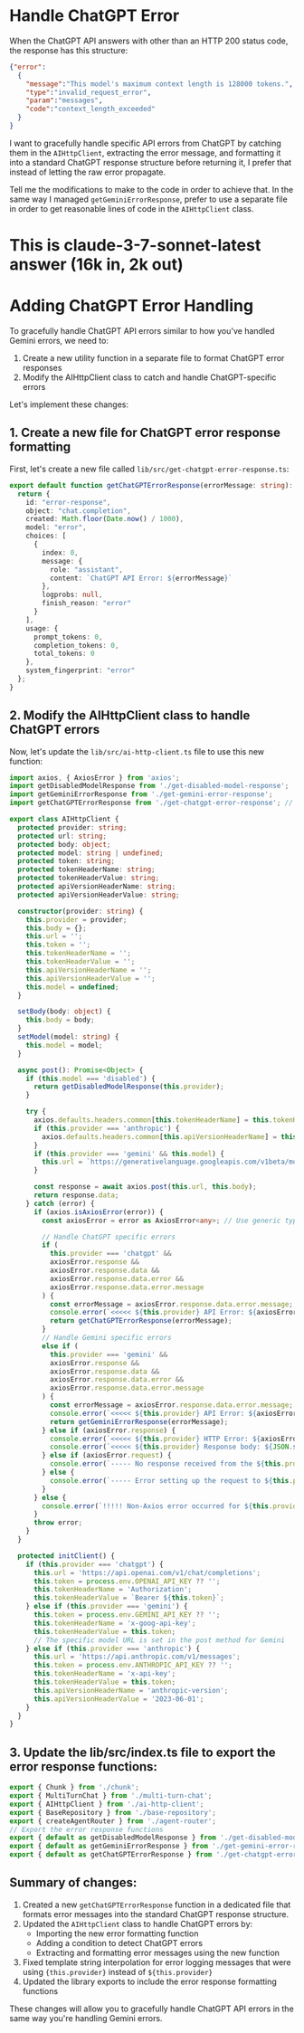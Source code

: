 # Handle ChatGPT Error

When the ChatGPT API answers with other than an HTTP 200 status code, the response has this structure:

```json
{"error":
  {
    "message":"This model's maximum context length is 128000 tokens.",
    "type":"invalid_request_error",
    "param":"messages",
    "code":"context_length_exceeded"
  }
}
```

I want to gracefully handle specific API errors from ChatGPT by catching them in the `AIHttpClient`, 
extracting the error message, and formatting it into a standard ChatGPT response structure before returning it, 
I prefer that instead of letting the raw error propagate.

Tell me the modifications to make to the code in order to achieve that.
In the same way I managed `getGeminiErrorResponse`, prefer to use a separate file in order to get reasonable lines of code in the `AIHttpClient` class.




# This is claude-3-7-sonnet-latest answer (16k in, 2k out)

# Adding ChatGPT Error Handling

To gracefully handle ChatGPT API errors similar to how you've handled Gemini errors, we need to:

1. Create a new utility function in a separate file to format ChatGPT error responses
2. Modify the AIHttpClient class to catch and handle ChatGPT-specific errors

Let's implement these changes:

## 1. Create a new file for ChatGPT error response formatting

First, let's create a new file called `lib/src/get-chatgpt-error-response.ts`:

```typescript
export default function getChatGPTErrorResponse(errorMessage: string): object {
  return {
    id: "error-response",
    object: "chat.completion",
    created: Math.floor(Date.now() / 1000),
    model: "error",
    choices: [
      {
        index: 0,
        message: {
          role: "assistant",
          content: `ChatGPT API Error: ${errorMessage}`
        },
        logprobs: null,
        finish_reason: "error"
      }
    ],
    usage: {
      prompt_tokens: 0,
      completion_tokens: 0,
      total_tokens: 0
    },
    system_fingerprint: "error"
  };
}
```

## 2. Modify the AIHttpClient class to handle ChatGPT errors

Now, let's update the `lib/src/ai-http-client.ts` file to use this new function:

```typescript
import axios, { AxiosError } from 'axios';
import getDisabledModelResponse from './get-disabled-model-response';
import getGeminiErrorResponse from './get-gemini-error-response';
import getChatGPTErrorResponse from './get-chatgpt-error-response'; // Add this line

export class AIHttpClient {
  protected provider: string;
  protected url: string;
  protected body: object;
  protected model: string | undefined;
  protected token: string;
  protected tokenHeaderName: string;
  protected tokenHeaderValue: string;
  protected apiVersionHeaderName: string;
  protected apiVersionHeaderValue: string;

  constructor(provider: string) {
    this.provider = provider;
    this.body = {};
    this.url = '';
    this.token = '';
    this.tokenHeaderName = '';
    this.tokenHeaderValue = '';
    this.apiVersionHeaderName = '';
    this.apiVersionHeaderValue = '';
    this.model = undefined;
  }

  setBody(body: object) {
    this.body = body;
  }
  setModel(model: string) {
    this.model = model;
  }

  async post(): Promise<Object> {
    if (this.model === 'disabled') {
      return getDisabledModelResponse(this.provider);
    }

    try {
      axios.defaults.headers.common[this.tokenHeaderName] = this.tokenHeaderValue;
      if (this.provider === 'anthropic') {
        axios.defaults.headers.common[this.apiVersionHeaderName] = this.apiVersionHeaderValue;
      }
      if (this.provider === 'gemini' && this.model) {
        this.url = `https://generativelanguage.googleapis.com/v1beta/models/${this.model}:generateContent`;
      }

      const response = await axios.post(this.url, this.body);
      return response.data;
    } catch (error) {
      if (axios.isAxiosError(error)) {
        const axiosError = error as AxiosError<any>; // Use generic type for data initially

        // Handle ChatGPT specific errors
        if (
          this.provider === 'chatgpt' &&
          axiosError.response &&
          axiosError.response.data &&
          axiosError.response.data.error &&
          axiosError.response.data.error.message
        ) {
          const errorMessage = axiosError.response.data.error.message;
          console.error(`<<<<< ${this.provider} API Error: ${axiosError.response.status} - ${errorMessage}`); // Fixed the string interpolation
          return getChatGPTErrorResponse(errorMessage);
        }
        // Handle Gemini specific errors
        else if (
          this.provider === 'gemini' &&
          axiosError.response &&
          axiosError.response.data &&
          axiosError.response.data.error &&
          axiosError.response.data.error.message
        ) {
          const errorMessage = axiosError.response.data.error.message;
          console.error(`<<<<< ${this.provider} API Error: ${axiosError.response.status} - ${errorMessage}`); // Fixed the string interpolation
          return getGeminiErrorResponse(errorMessage);
        } else if (axiosError.response) {
          console.error(`<<<<< ${this.provider} HTTP Error: ${axiosError.response.status} ${axiosError.response.statusText}`); // Fixed the string interpolation
          console.error(`<<<<< ${this.provider} Response body: ${JSON.stringify(axiosError.response.data)}`); // Fixed the string interpolation
        } else if (axiosError.request) {
          console.error(`----- No response received from the ${this.provider} server`); // Fixed the string interpolation
        } else {
          console.error(`----- Error setting up the request to ${this.provider}:`, axiosError.message); // Fixed the string interpolation
        }
      } else {
        console.error(`!!!!! Non-Axios error occurred for ${this.provider}:`, error); // Fixed the string interpolation
      }
      throw error;
    }
  }

  protected initClient() {
    if (this.provider === 'chatgpt') {
      this.url = 'https://api.openai.com/v1/chat/completions';
      this.token = process.env.OPENAI_API_KEY ?? '';
      this.tokenHeaderName = 'Authorization';
      this.tokenHeaderValue = `Bearer ${this.token}`;
    } else if (this.provider === 'gemini') {
      this.token = process.env.GEMINI_API_KEY ?? '';
      this.tokenHeaderName = 'x-goog-api-key';
      this.tokenHeaderValue = this.token;
      // The specific model URL is set in the post method for Gemini
    } else if (this.provider === 'anthropic') {
      this.url = 'https://api.anthropic.com/v1/messages';
      this.token = process.env.ANTHROPIC_API_KEY ?? '';
      this.tokenHeaderName = 'x-api-key';
      this.tokenHeaderValue = this.token;
      this.apiVersionHeaderName = 'anthropic-version';
      this.apiVersionHeaderValue = '2023-06-01';
    }
  }
}
```

## 3. Update the lib/src/index.ts file to export the error response functions:

```typescript
export { Chunk } from './chunk';
export { MultiTurnChat } from './multi-turn-chat';
export { AIHttpClient } from './ai-http-client';
export { BaseRepository } from './base-repository';
export { createAgentRouter } from './agent-router';
// Export the error response functions
export { default as getDisabledModelResponse } from './get-disabled-model-response';
export { default as getGeminiErrorResponse } from './get-gemini-error-response';
export { default as getChatGPTErrorResponse } from './get-chatgpt-error-response';
```

## Summary of changes:

1. Created a new `getChatGPTErrorResponse` function in a dedicated file that formats error messages into the standard ChatGPT response structure.
2. Updated the `AIHttpClient` class to handle ChatGPT errors by:
   - Importing the new error formatting function
   - Adding a condition to detect ChatGPT errors 
   - Extracting and formatting error messages using the new function
3. Fixed template string interpolation for error logging messages that were using `{this.provider}` instead of `${this.provider}`
4. Updated the library exports to include the error response formatting functions

These changes will allow you to gracefully handle ChatGPT API errors in the same way you're handling Gemini errors.

